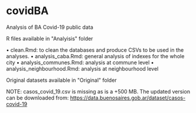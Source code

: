 # covidBA
Analysis of BA Covid-19 public data

R files available in "Analyisis" folder

•	clean.Rmd: to clean the databases and produce CSVs to be used in the analyses.
•	analysis_caba.Rmd: general analysis of indexes for the whole city
•	analysis_communes.Rmd: analysis at commune level
•	analysis_neighbourhood.Rmd: analysis at neighbourhood level

Original datasets available in "Original" folder

NOTE: casos_covid_19.csv is missing as is a +500 MB. The updated version can be downloaded from: https://data.buenosaires.gob.ar/dataset/casos-covid-19
